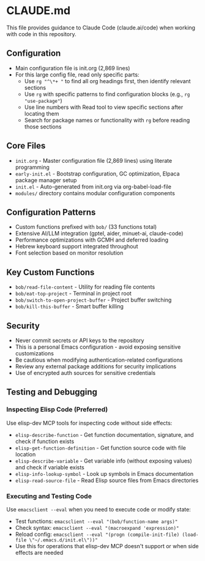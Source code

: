 # CLAUDE.md

This file provides guidance to Claude Code (claude.ai/code) when working with code in this repository.

## Configuration
- Main configuration file is init.org (2,869 lines)
- For this large config file, read only specific parts:
  - Use `rg "^\*+ "` to find all org headings first, then identify relevant sections
  - Use `rg` with specific patterns to find configuration blocks (e.g., `rg "use-package"`)
  - Use line numbers with Read tool to view specific sections after locating them
  - Search for package names or functionality with `rg` before reading those sections

## Core Files
- `init.org` - Master configuration file (2,869 lines) using literate programming
- `early-init.el` - Bootstrap configuration, GC optimization, Elpaca package manager setup
- `init.el` - Auto-generated from init.org via org-babel-load-file
- `modules/` directory contains modular configuration components

## Configuration Patterns
- Custom functions prefixed with `bob/` (33 functions total)
- Extensive AI/LLM integration (gptel, aider, minuet-ai, claude-code)
- Performance optimizations with GCMH and deferred loading
- Hebrew keyboard support integrated throughout
- Font selection based on monitor resolution

## Key Custom Functions
- `bob/read-file-content` - Utility for reading file contents
- `bob/eat-top-project` - Terminal in project root
- `bob/switch-to-open-project-buffer` - Project buffer switching
- `bob/kill-this-buffer` - Smart buffer killing

## Security
- Never commit secrets or API keys to the repository
- This is a personal Emacs configuration - avoid exposing sensitive customizations
- Be cautious when modifying authentication-related configurations
- Review any external package additions for security implications
- Use of encrypted auth sources for sensitive credentials

## Testing and Debugging

### Inspecting Elisp Code (Preferred)
Use elisp-dev MCP tools for inspecting code without side effects:
- `elisp-describe-function` - Get function documentation, signature, and check if function exists
- `elisp-get-function-definition` - Get function source code with file location
- `elisp-describe-variable` - Get variable info (without exposing values) and check if variable exists
- `elisp-info-lookup-symbol` - Look up symbols in Emacs documentation
- `elisp-read-source-file` - Read Elisp source files from Emacs directories

### Executing and Testing Code
Use `emacsclient --eval` when you need to execute code or modify state:
- Test functions: `emacsclient --eval "(bob/function-name args)"`
- Check syntax: `emacsclient --eval "(macroexpand 'expression)"`
- Reload config: `emacsclient --eval "(progn (compile-init-file) (load-file \"~/.emacs.d/init.el\"))"`
- Use this for operations that elisp-dev MCP doesn't support or when side effects are needed
